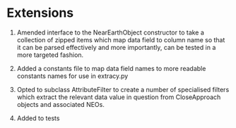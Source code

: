# Extensions

1. Amended interface to the NearEarthObject constructor to take a collection of zipped items which map data field to column name so that it can be parsed effectively and more importantly, can be tested in a more targeted fashion.

2. Added a constants file to map data field names to more readable constants names for use in extracy.py

3. Opted to subclass AttributeFilter to create a number of specialised filters which extract the relevant data value in question from CloseApproach objects and associated NEOs.

4. Added to tests